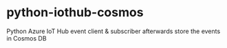 # python-iothub-cosmos
Python Azure IoT Hub event client &amp; subscriber afterwards store the events in Cosmos DB
